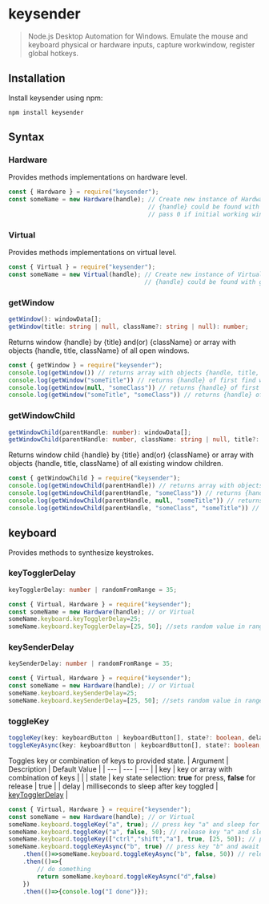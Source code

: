# keysender
> Node.js Desktop Automation for Windows. Emulate the mouse and keyboard physical or hardware inputs, capture workwindow, register global hotkeys.

## Installation
Install keysender using npm:

```
npm install keysender
```

## Syntax

### Hardware
Provides methods implementations on hardware level.
```js
const { Hardware } = require("keysender");
const someName = new Hardware(handle); // Create new instance of Hardware class with {handle} of initial working window.
                                       // {handle} could be found with getWindow or getWindowChild methods
                                       // pass 0 if initial working window is not required
```

### Virtual
Provides methods implementations on virtual level.
```js
const { Virtual } = require("keysender");
const someName = new Virtual(handle); // Create new instance of Virtual class with {handle} of initial working window.
                                      // {handle} could be found with getWindow or getWindowChild methods
```

### getWindow
```ts
getWindow(): windowData[];
getWindow(title: string | null, className?: string | null): number;
```
Returns window {handle} by {title} and(or) {className} or array with objects {handle, title, className} of all open windows.
```js
const { getWindow } = require("keysender");
console.log(getWindow()) // returns array with objects {handle, title, className} of all open windows
console.log(getWindow("someTitle")) // returns {handle} of first find window with "someTitle" title
console.log(getWindow(null, "someClass")) // returns {handle} of first find window with "someClass" class
console.log(getWindow("someTitle", "someClass")) // returns {handle} of first find window with "someTitle" title and "someClass" class
```

### getWindowChild
```ts
getWindowChild(parentHandle: number): windowData[];
getWindowChild(parentHandle: number, className: string | null, title?: string | null): number;
```
Returns window child {handle} by {title} and(or) {className} or array with objects {handle, title, className} of all existing window children.
```js
const { getWindowChild } = require("keysender");
console.log(getWindowChild(parentHandle)) // returns array with objects {handle, title, className} of all {parentHandle} children
console.log(getWindowChild(parentHandle, "someClass")) // returns {handle} of first find {parentHandle} child with "someClass" class
console.log(getWindowChild(parentHandle, null, "someTitle")) // returns {handle} of first find {parentHandle} child with "someTitle" title 
console.log(getWindowChild(parentHandle, "someClass", "someTitle")) // returns {handle} of first find {parentHandle} child with "someTitle" title and "someClass" class
```

## keyboard
Provides methods to synthesize keystrokes.

### keyTogglerDelay
```ts
keyTogglerDelay: number | randomFromRange = 35;
```
```js
const { Virtual, Hardware } = require("keysender");
const someName = new Hardware(handle); // or Virtual
someName.keyboard.keyTogglerDelay=25;
someName.keyboard.keyTogglerDelay=[25, 50]; //sets random value in range [25, 50]
```

### keySenderDelay
```ts
keySenderDelay: number | randomFromRange = 35;
```
```js
const { Virtual, Hardware } = require("keysender");
const someName = new Hardware(handle); // or Virtual
someName.keyboard.keySenderDelay=25;
someName.keyboard.keySenderDelay=[25, 50]; //sets random value in range [25, 50]
```

### toggleKey
```ts
toggleKey(key: keyboardButton | keyboardButton[], state?: boolean, delay?: number | randomFromRange): void;
toggleKeyAsync(key: keyboardButton | keyboardButton[], state?: boolean, delay?: number | randomFromRange): Promise<void>;
```
Toggles key or combination of keys to provided state.
| Argument | Description | Default Value |
| --- | --- | --- |
| key | key or array with combination of keys |  |
| state | key state selection: **true** for press, **false** for release | true |
| delay | milliseconds to sleep after key toggled | [keyTogglerDelay](#keyTogglerDelay) |
```js
const { Virtual, Hardware } = require("keysender");
const someName = new Hardware(handle); // or Virtual
someName.keyboard.toggleKey("a", true); // press key "a" and sleep for {keyTogglerDelay} milliseconds
someName.keyboard.toggleKey("a", false, 50); // release key "a" and sleep for 50 milliseconds
someName.keyboard.toggleKey(["ctrl","shift","a"], true, [25, 50]); // press key combination "ctrl+shift+a" and sleep for random from range [25, 50] milliseconds
someName.keyboard.toggleKeyAsync("b", true) // press key "b" and await for {keyTogglerDelay} milliseconds
    .then(()=>someName.keyboard.toggleKeyAsync("b", false, 50)) // release key "b" and await for 50 milliseconds
    .then(()=>{
        // do something
        return someName.keyboard.toggleKeyAsync("d",false)
    })
    .then(()=>{console.log("I done")});
```



